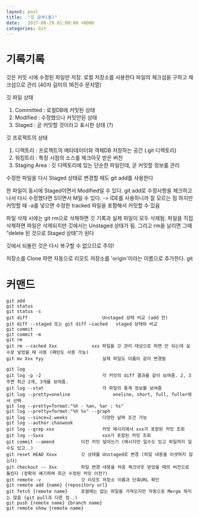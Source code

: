 ```yaml
---
layout: post
title:  "깃 공부(중)"
date:   2017-08-29 01:00:00 +0000
categories: Git
---
```


# 기록기록

깃은 커밋 시에 수정된 파일만 저장. 
로컬 저장소를 사용한다 
파일의 체크섬을 구하고 체크섬으로 관리 (40자 길이의 16진수 문자열)

깃 파일 상태 

1. Committed : 로컬DB에 커밋된 상태 
2. Modified : 수정했으나 커밋안된 상태 
3. Staged : 곧 커밋할 것이라고 표시한 상태 (?) 

깃 프로젝트의 상태

1. 디렉토리 : 프로젝트의 메타데이터와 객체DB 저장하는 공간 (.git 디렉토리) 
2. 워킹트리 : 특정 시점의 소스를 체크아웃 받은 버전 
3. Staging Area : 깃 디렉토리에 있는 단순한 파일인데, 곧 커밋할 정보를 관리 

수정한 파일을 다시 Staged 상태로 변경할 때도 git add를 사용한다 

한 파일이 동시에 Staged이면서 Modified일 수 있다.
git add로 수정사항을 체크하고 나서 다시 수정했다면 S이면서 M일 수 있다. -> IDE를 사용하니까 잘 모르는 점 
하지만 커밋할 때 -a를 넣으면 수정한 tracked 파일을 포함해서 커밋할 수 있음 

파일 삭제 시에는 git rm으로 삭제하면 깃 기록과 실제 파일이 모두 삭제됨.
파일을 직접 삭제하면 파일은 삭제되지만 깃에서는 Unstaged 상태가 됨.
그리고 rm을 날리면 그때 “delete 된 것으로 Staged 상태”가 된다

깃에서 되돌린 것은 다시 복구할 수 없으므로 주의!

저장소를 Clone 하면 자동으로 리모트 저장소를 'origin'이라는 이름으로 추가한다.
git 

# 커맨드

```
git add 
git status
git status -s 
git diff 							Unstaged 상태 비교 (add 전) 
git diff --staged 또는 git diff —cached 	staged 상태와 비교 
git commit
git commit -m 
git rm 
git rm --cached Xxx				xxx 파일을 깃 관리 대상으로 하면 안 되는데 실수로 넣었을 때 사용 (패턴도 사용 가능) 
git mv Xxx Yyy						실제 파일도 이름이 같이 변경됨 

git log 
git log -p -2						각 커밋의 diff 결과를 같이 보여줌. 2, 3 주면 최근 2개, 3개를 보여줌. 
git log --stat						각 파일의 통계 정보를 보여줌 
git log --pretty=oneline				oneline, short, full, fuller에서 선택 
git log --pretty=format:"%h - %an, %ar : %s"
git log --pretty=format:"%h %s" --graph 
git log --since=2.weeks				다양한 날짜 조건 가능 
git log --author chanwook
git log --grep xxx					커밋 메시지에서 xxx가 포함된 커밋 조회 
git log --Sxxx						xxx가 포함된 커밋 조회 
git commit --amend          이전 커밋 덮어쓰기 (메시지만 일수도 있고 파일까지 일 수도 있고..) 
git reset HEAD Xxxx         깃 상태를 Unstaged로 변경 (파일 내용을 리셋하지 않는다) 
git checkout -- Xxx         파일 변경 내용을 처음 체크아웃 받았을 때의 버전으로 돌린다 (정확히 얘기하며 최근 수정된 커밋 이전?) 
git remote -v               깃 리모트 저장소 이름과 단축URL 확인
git remote add {name} {repository url} 
git fetch {remote name}     로컬에는 없는 파일을 가져오지만 자동으로 Merge 하지는 않음 (git pull과 다른 점..)
git push {remote name} {branch name}
git remote show {remote name}
```

